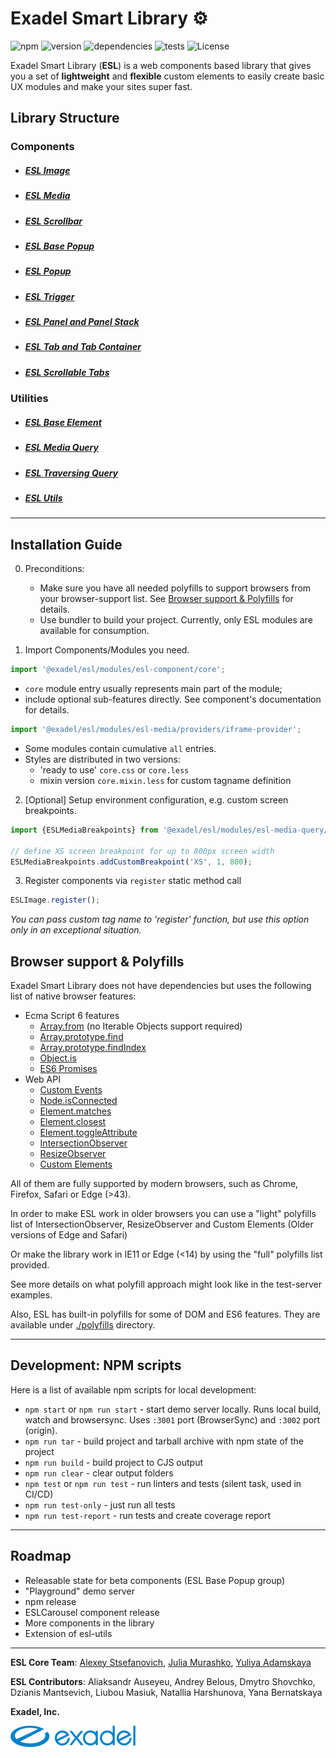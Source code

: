 # Exadel Smart Library &#9881;

![npm](https://img.shields.io/npm/v/exadel/esl)
![version](https://img.shields.io/github/package-json/v/exadel-inc/esl)
![dependencies](https://img.shields.io/badge/dependencies-free-green)
![tests](https://github.com/exadel-inc/esl/workflows/tests/badge.svg?branch=main)
![License](https://img.shields.io/badge/license-MIT-green.svg)

Exadel Smart Library (**ESL**) is a web components based library that gives you a set of **lightweight**
and **flexible** custom elements to easily create basic UX modules and make your sites super fast.

## Library Structure
### Components
- ##### [ESL Image](./src/modules/esl-image/README.md)
- ##### [ESL Media](./src/modules/esl-media/README.md)
- ##### [ESL Scrollbar](./src/modules/esl-scrollbar/README.md)

- ##### [ESL Base Popup](./src/modules/esl-base-popup/README.md)
- ##### [ESL Popup](./src/modules/esl-popup/README.md)
- ##### [ESL Trigger](./src/modules/esl-trigger/README.md)
- ##### [ESL Panel and Panel Stack](./src/modules/esl-panel/README.md)
- ##### [ESL Tab and Tab Container](./src/modules/esl-tab/README.md)
- ##### [ESL Scrollable Tabs](src/modules/esl-scrollable-tabs/README.md)

### Utilities
- ##### [ESL Base Element](./src/modules/esl-base-element/README.md)
- ##### [ESL Media Query](./src/modules/esl-media-query/README.md)
- ##### [ESL Traversing Query](./src/modules/esl-traversing-query/README.md)
- ##### [ESL Utils](./src/modules/esl-utils/README.md)

---
## Installation Guide

0. Preconditions:
   - Make sure you have all needed polyfills to support browsers from your browser-support list. 
   See [Browser support & Polyfills](#browser-support--polyfills) for details.
   - Use bundler to build your project. Currently, only ESL modules are available for consumption.
  
1. Import Components/Modules you need.

```javascript
import '@exadel/esl/modules/esl-component/core';
```
- `core` module entry usually represents main part of the module;
- include optional sub-features directly. See component's documentation for details.
```javascript
import '@exadel/esl/modules/esl-media/providers/iframe-provider';
```
- Some modules contain cumulative `all` entries.
- Styles are distributed in two versions: 
  - 'ready to use' `core.css` or `core.less`
  - mixin version `core.mixin.less` for custom tagname definition

2. [Optional] Setup environment configuration, e.g. custom screen breakpoints.

```javascript
import {ESLMediaBreakpoints} from '@exadel/esl/modules/esl-media-query/core';

// define XS screen breakpoint for up to 800px screen width
ESLMediaBreakpoints.addCustomBreakpoint('XS', 1, 800); 
```

3.  Register components via `register` static method call
```javascript
ESLImage.register();
```
*You can pass custom tag name to 'register' function, but use this option only in an exceptional situation.*

## Browser support & Polyfills

Exadel Smart Library does not have dependencies but uses the following list of native browser features:

- Ecma Script 6 features
  - [Array.from](https://developer.mozilla.org/en-US/docs/Web/JavaScript/Reference/Global_Objects/Array/from) (no Iterable Objects support required)
  - [Array.prototype.find](https://developer.mozilla.org/en-US/docs/Web/JavaScript/Reference/Global_Objects/Array/find) 
  - [Array.prototype.findIndex](https://developer.mozilla.org/en-US/docs/Web/JavaScript/Reference/Global_Objects/Array/findIndex) 
  - [Object.is](https://developer.mozilla.org/en-US/docs/Web/JavaScript/Reference/Global_Objects/Object/is)
  - [ES6 Promises](https://developer.mozilla.org/en-US/docs/Web/JavaScript/Reference/Global_Objects/Promise)
- Web API
  - [Custom Events](https://developer.mozilla.org/en-US/docs/Web/API/CustomEvent)
  - [Node.isConnected](https://developer.mozilla.org/en-US/docs/Web/API/Node/isConnected)
  - [Element.matches](https://developer.mozilla.org/en-US/docs/Web/API/Element/matches)
  - [Element.closest](https://developer.mozilla.org/en-US/docs/Web/API/Element/closest)
  - [Element.toggleAttribute](https://developer.mozilla.org/en-US/docs/Web/API/Element/toggleAttribute)
  - [IntersectionObserver](https://developer.mozilla.org/en-US/docs/Web/API/IntersectionObserver)
  - [ResizeObserver](https://developer.mozilla.org/en-US/docs/Web/API/ResizeObserver)
  - [Custom Elements](https://developer.mozilla.org/en-US/docs/Web/Web_Components/Using_custom_elements)


All of them are fully supported by modern browsers, such as Chrome, Firefox, Safari or Edge (>43).

In order to make ESL work in older browsers you can use a "light" polyfills list of IntersectionObserver, ResizeObserver and Custom Elements
(Older versions of Edge and Safari)

Or make the library work in IE11 or Edge (<14) by using the "full" polyfills list provided.

See more details on what polyfill approach might look like in the test-server examples.

Also, ESL has built-in polyfills for some of DOM and ES6 features. They are available under [./polyfills](./src/polyfills) directory.

---

## Development: NPM scripts
Here is a list of available npm scripts for local development:
 - `npm start` or `npm run start` - start demo server locally. Runs local build, watch and browsersync. 
 Uses `:3001` port (BrowserSync) and `:3002` port (origin).
 - `npm run tar` - build project and tarball archive with npm state of the project
 - `npm run build` - build project to CJS output
 - `npm run clear` - clear output folders
 - `npm test` or `npm run test` - run linters and tests (silent task, used in CI/CD)
 - `npm run test-only` - just run all tests
 - `npm run test-report` - run tests and create coverage report

---

## Roadmap

- Releasable state for beta components (ESL Base Popup group)
- "Playground" demo server 
- npm release
- ESLCarousel component release
- More components in the library
- Extension of esl-utils

---

**ESL Core Team**: [Alexey Stsefanovich](https://github.com/ala-n), [Julia Murashko](https://github.com/julia-murashko), [Yuliya Adamskaya](https://github.com/yadamskaya)

**ESL Contributors**: Aliaksandr Auseyeu, Andrey Belous, Dmytro Shovchko, Dzianis Mantsevich, Liubou Masiuk, Natallia Harshunova, Yana Bernatskaya  

**Exadel, Inc.**

[![](docs/images/exadel-logo.png)](https://exadel.com)
